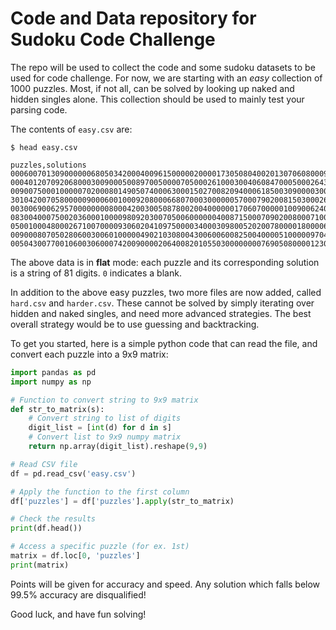 # Code and Data repository for Sudoku Code Challenge

The repo will be used to collect the code and some sudoku datasets to be used for code challenge. For now, we are starting with an *easy* collection of 1000 puzzles. Most, if not all, can be solved by looking up naked and hidden singles alone. This collection should be used to mainly test your parsing code.

The contents of `easy.csv` are:

```
$ head easy.csv

puzzles,solutions
000600701309000000680503420004009615000002000017305080400201307060800090725000040,542698731379124856681573429234789615856412973917365284498251367163847592725936148
000401207092068000300900050089700500007050002610003004060847000500026430100000080,856431297792568341341972658289714563437659812615283974963847125578126439124395786
009007500010000070200080149050740006300015027008209400061850030900003002400060080,849127563516394278237586149152748396394615827678239451761852934985473612423961785
301042007058000009000600100092080006680700030000005700079020081503000264000013005,361942857258137649947658123792384516685791432134265798479526381513879264826413975
003006900629570000000080004200300508780020040000001706070000010090062405001700380,843216957629574831157983264216347598785629143934851726572438619398162475461795382
083004000750020360001000098092030070500600000040087150007090200800071003600240019,983164527754829361261753498192435876578612934346987152417396285829571643635248719
050010004800026710070000930602041097500003400030980052020078000018000060400095000,356719824849326715271854936682541397597263481134987652925678143718432569463195278
009000807050280600300601000004902103080043006006008250040000510000097040092350000,619435827457289631328671495574962183281543976936718254743826519865197342192354768
005043007700106003060007420090000206400820105503000000007690508000012304100700090,915243867742186953368957421891375246476829135523461789237694518689512374154738692

```

The above data is in **flat** mode: each puzzle and its corresponding solution is a string of 81 digits. `0` indicates a blank. 


In addition to the above easy puzzles, two more files are now added, called `hard.csv` and `harder.csv`. These cannot be solved by simply iterating over hidden and naked singles, and need more advanced strategies. The best overall strategy would be to use guessing and backtracking.


To get you started, here is a simple python code that can read the file, and convert each puzzle into a 9x9 matrix:

``` python
import pandas as pd
import numpy as np

# Function to convert string to 9x9 matrix
def str_to_matrix(s):
    # Convert string to list of digits
    digit_list = [int(d) for d in s]
    # Convert list to 9x9 numpy matrix
    return np.array(digit_list).reshape(9,9)

# Read CSV file
df = pd.read_csv('easy.csv')

# Apply the function to the first column
df['puzzles'] = df['puzzles'].apply(str_to_matrix)

# Check the results
print(df.head())

# Access a specific puzzle (for ex. 1st)
matrix = df.loc[0, 'puzzles']
print(matrix)

```

Points will be given for accuracy and speed. Any solution which falls below 99.5% accuracy are disqualified!

Good luck, and have fun solving!
